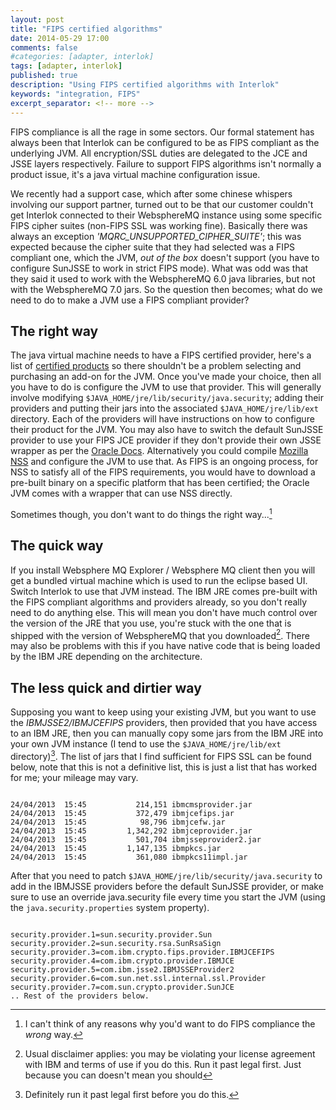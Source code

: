 ```yaml
---
layout: post
title: "FIPS certified algorithms"
date: 2014-05-29 17:00
comments: false
#categories: [adapter, interlok]
tags: [adapter, interlok]
published: true
description: "Using FIPS certified algorithms with Interlok"
keywords: "integration, FIPS"
excerpt_separator: <!-- more -->
---
```


FIPS compliance is all the rage in some sectors. Our formal statement has always been that Interlok can be configured to be as FIPS compliant as the underlying JVM. All encryption/SSL duties are delegated to the JCE and JSSE layers respectively. Failure to support FIPS algorithms isn't normally a product issue, it's a java virtual machine configuration issue.

<!-- more -->

We recently had a support case, which after some chinese whispers involving our support partner, turned out to be that our customer couldn't get Interlok connected to their WebsphereMQ instance using some specific FIPS cipher suites (non-FIPS SSL was working fine). Basically there was always an exception _'MQRC_UNSUPPORTED_CIPHER_SUITE'_; this was expected because the cipher suite that they had selected was a FIPS compliant one, which the JVM, _out of the box_ doesn't support (you have to configure SunJSSE to work in strict FIPS mode). What was odd was that they said it used to work with the WebsphereMQ 6.0 java libraries, but not with the WebsphereMQ 7.0 jars. So the question then becomes; what do we need to do to make a JVM use a FIPS compliant provider?

## The right way ##

The java virtual machine needs to have a FIPS certified provider, here's a list of [certified products][Certified FIPS] so there shouldn't be a problem selecting and purchasing an add-on for the JVM. Once you've made your choice, then all you have to do is configure the JVM to use that provider. This will generally involve modifying `$JAVA_HOME/jre/lib/security/java.security`; adding their providers and putting their jars into the associated `$JAVA_HOME/jre/lib/ext` directory. Each of the providers will have instructions on how to configure their product for the JVM.  You may also have to switch the default SunJSSE provider to use your FIPS JCE provider if they don't provide their own JSSE wrapper as per the [Oracle Docs][]. Alternatively you could compile [Mozilla NSS][] and configure the JVM to use that. As FIPS is an ongoing process, for NSS to satisfy all of the FIPS requirements, you would have to download a pre-built binary on a specific platform that has been certified; the Oracle JVM comes with a wrapper that can use NSS directly.

Sometimes though, you don't want to do things the right way...[^1]

## The quick way ##

If you install Websphere MQ Explorer / Websphere MQ client then you will get a bundled virtual machine which is used to run the eclipse based UI. Switch Interlok to use that JVM instead. The IBM JRE comes pre-built with the FIPS compliant algorithms and providers already, so you don't really need to do anything else. This will mean you don't have much control over the version of the JRE that you use, you're stuck with the one that is shipped with the version of WebsphereMQ that you downloaded[^2]. There may also be problems with this if you have native code that is being loaded by the IBM JRE depending on the architecture.

## The less quick and dirtier way ##

Supposing you want to keep using your existing JVM, but you want to use the _IBMJSSE2/IBMJCEFIPS_ providers, then provided that you have access to an IBM JRE, then you can manually copy some jars from the IBM JRE into your own JVM instance (I tend to use the `$JAVA_HOME/jre/lib/ext` directory)[^3]. The list of jars that I find sufficient for FIPS SSL can be found below, note that this is not a definitive list, this is just a list that has worked for me; your mileage may vary.

```text

24/04/2013  15:45           214,151 ibmcmsprovider.jar
24/04/2013  15:45           372,479 ibmjcefips.jar
24/04/2013  15:45            98,796 ibmjcefw.jar
24/04/2013  15:45         1,342,292 ibmjceprovider.jar
24/04/2013  15:45           501,704 ibmjsseprovider2.jar
24/04/2013  15:45         1,147,135 ibmpkcs.jar
24/04/2013  15:45           361,080 ibmpkcs11impl.jar

```

After that you need to patch `$JAVA_HOME/jre/lib/security/java.security` to add in the IBMJSSE providers before the default SunJSSE provider, or make sure to use an override java.security file every time you start the JVM (using the `java.security.properties` system property).

```properties

security.provider.1=sun.security.provider.Sun
security.provider.2=sun.security.rsa.SunRsaSign
security.provider.3=com.ibm.crypto.fips.provider.IBMJCEFIPS
security.provider.4=com.ibm.crypto.provider.IBMJCE
security.provider.5=com.ibm.jsse2.IBMJSSEProvider2
security.provider.6=com.sun.net.ssl.internal.ssl.Provider
security.provider.7=com.sun.crypto.provider.SunJCE
.. Rest of the providers below.

```


[Oracle Docs]: http://docs.oracle.com/javase/7/docs/technotes/guides/security/jsse/FIPS.html
[Certified FIPS]: http://csrc.nist.gov/groups/STM/cmvp/documents/140-1/140val-all.htm
[Mozilla NSS]: https://developer.mozilla.org/en-US/docs/Mozilla/Projects/NSS

[^1]: I can't think of any reasons why you'd want to do FIPS compliance the _wrong_ way.
[^2]: Usual disclaimer applies: you may be violating your license agreement with IBM and terms of use if you do this. Run it past legal first. Just because you can doesn't mean you should
[^3]: Definitely run it past legal first before you do this.